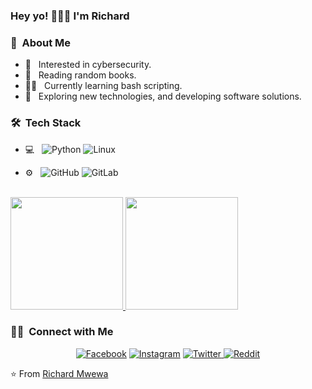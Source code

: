 ### Hey yo! 👋🏾🤓 I'm Richard

<h3> 👤 &nbsp;About Me </h3>

- 🌱 &nbsp; Interested in cybersecurity.
- 📓 &nbsp; Reading random books.
- ✍🏾 &nbsp; Currently learning bash scripting.
- 🤔 &nbsp; Exploring new technologies, and developing software solutions.

<h3> 🛠 &nbsp;Tech Stack</h3>

- 💻 &nbsp;
  ![Python](https://img.shields.io/badge/-Python-333333?style=flat&logo=python)
  ![Linux](https://img.shields.io/badge/-Linux-333333?style=flat&logo=Linux)
   
- ⚙️ &nbsp;
  ![GitHub](https://img.shields.io/badge/-GitHub-333333?style=flat&logo=github)
  ![GitLab](https://img.shields.io/badge/-GitLab-333333?style=flat&logo=gitlab)

<br/>

<a href="https://github.com/rlyonheart">
  <img height="180em" src="https://github-readme-stats.vercel.app/api?username=rlyonheart&theme=buefy&show_icons=true" />
  <img height="180em" src="https://github-readme-stats.vercel.app/api/top-langs/?username=rlyonheart&theme=buefy&layout=compact" />
</a>

<br/>

<h3> 🤝🏾 &nbsp;Connect with Me </h3>

<p align="center">
<a href="https://www.facebook.com/rly0nheart/"><img alt="Facebook" src="https://img.shields.io/badge/Facebook-rly0nheart-blue?style=flat&logo=Facebook"></a>
<a href="https://www.instagram.com/rlyonheart/"><img alt="Instagram" src="https://img.shields.io/badge/Instagram-rlyonheart-blue?style=flat&logo=instagram"></a>
<a href=" https://www.twitter.com/rly0nheart/"><img alt="Twitter" src="https://img.shields.io/twitter/follow/rly0nheart">
<a href="https://www.reddit.com/u/rly0nheart/"><img  alt="Reddit" src="https://img.shields.io/badge/Reddit-u/rly0nheart-orange?style=flat&logo=reddit"></a>
</p>

⭐️ From [Richard Mwewa](https://about.me/rlyonheart)
